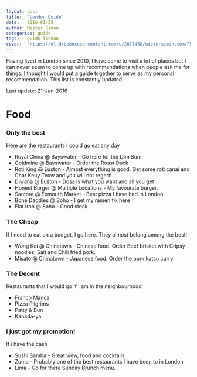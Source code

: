 ```yaml
---
layout: post
title:  "London Guide"
date:   2016-01-20
author: Mister Simon
categories: guide
tags:	guide london
cover:  "https://dl.dropboxusercontent.com/u/2071458/mistersimon.com/Photos/london_guide_cover.jpg"
---
```


Having lived in London since 2010, I have come to visit a lot of places but I can never seem to come up with recommendations when people ask me for things. I thought I would put a guide together to serve as my personal recommendation.  This list is constantly updated.

Last update: 21-Jan-2016

# Food

### Only the best
Here are the restaurants I could go eat any day

* Royal China @ Bayswater - Go here for the Dim Sum
* Goldmine @ Bayswater - Order the Roast Duck
* Roti King @ Euston - Almost everything is good. Get some roti canai and Char Keuy Teow and you will not regert!
* Diwana @ Euston - Dosa is what you want and all you get
* Honest Burger @ Multiple Locations - My favourate burger. 
* Santore @ Exmouth Market - Best pizza I have had in London
* Bone Daddies @ Soho - I get my ramen fix here
* Flat Iron @ Soho - Good steak
 

### The Cheap
If I need to eat on a budget, I go here. They almost belong among the best!

* Wong Kei @ Chinatown - Chinese food. Order Beef brisket with Cripsy noodles, Salt and Chili fried pork.
* Misato @ Chinatown - Japanese food. Order the pork katsu curry

### The Decent
Restaurants that I would go if I am in the neighbourhood

* Franco Manca
* Pizza Pilgrims
* Patty & Bun
* Kanada-ya


### I just got my promotion!

If i have the cash

* Sushi Samba - Great view, food and cocktails
* Zuma - Probably one of the best restaurants I have been to in London
* Lima - Go for there Sunday Brunch menu. 